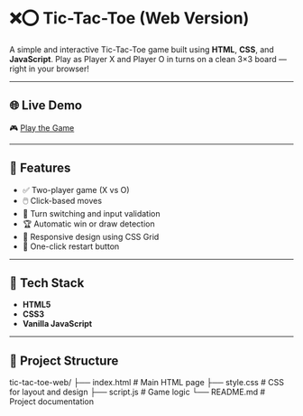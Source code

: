 # ❌⭕ Tic-Tac-Toe (Web Version)

A simple and interactive Tic-Tac-Toe game built using **HTML**, **CSS**, and **JavaScript**. Play as Player X and Player O in turns on a clean 3×3 board — right in your browser!

---

## 🌐 Live Demo

🎮 [Play the Game](https://Mudit23.github.io/tic-tac-toe-web/)  

---

## 📌 Features

- ✅ Two-player game (X vs O)
- 🖱️ Click-based moves
- 🔄 Turn switching and input validation
- 🏆 Automatic win or draw detection
- 🎨 Responsive design using CSS Grid
- 🔁 One-click restart button

---

## 🧱 Tech Stack

- **HTML5**
- **CSS3**
- **Vanilla JavaScript**

---

## 📂 Project Structure
tic-tac-toe-web/
├── index.html # Main HTML page
├── style.css # CSS for layout and design
├── script.js # Game logic
└── README.md # Project documentation
